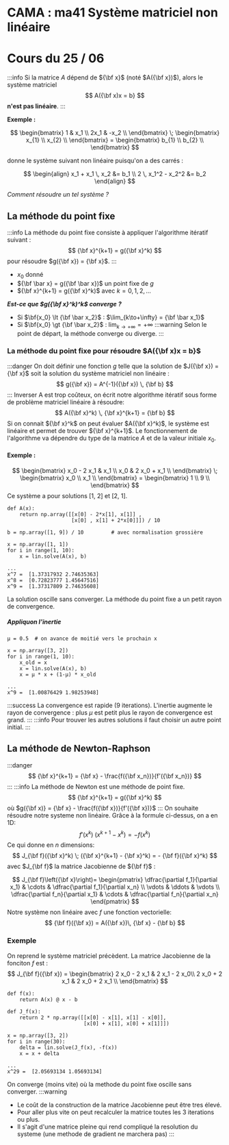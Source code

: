 # CAMA : ma41 Système matriciel non linéaire
# Cours du 25 / 06

:::info
Si la matrice $A$ dépend de ${\bf x}$ (noté $A({\bf x})$), alors le système matriciel 
$$
A({\bf x)x = b}
$$
**n'est pas linéaire**.
:::

**Exemple :**

$$
\begin{bmatrix}
1 &  x_1 \\
2x_1 & -x_2 \\
\end{bmatrix}
\;
\begin{bmatrix}
x_{1} \\
x_{2} \\
\end{bmatrix} =
\begin{bmatrix}
b_{1} \\
b_{2} \\
\end{bmatrix}
$$

donne le système suivant non linéaire puisqu'on a des
carrés :

$$
\begin{align}
x_1 + x_1 \, x_2 &= b_1 \\
2 \, x_1^2  - x_2^2 &= b_2 
\end{align}
$$

*Comment résoudre un tel système ?*

## La méthode du point fixe
:::info
La méthode du point fixe consiste à appliquer l'algorithme itératif suivant : 
$$
{\bf x}^{k+1} = g({\bf x}^k)
$$
pour résoudre $g({\bf x}) = {\bf x}$.
:::
* $x_0$ donné
* ${\bf \bar x} = g({\bf \bar x})$ un point fixe de $g$
* ${\bf x}^{k+1} = g({\bf x}^k)$ avec $k = 0, 1, 2, ...$

***Est-ce que $g({\bf x}^k)^k$ converge ?***
* Si $\bf{x_0} \lt {\bf \bar x_2}$ : $\lim_{k\to+\infty} = {\bf \bar x_1}$
* Si $\bf{x_0} \gt {\bf \bar x_2}$ : $\lim_{k\to+\infty} = +\infty$
:::warning
Selon le point de départ, la méthode converge ou diverge.
:::

### La méthode du point fixe pour résoudre $A({\bf x)x = b}$
:::danger
On doit définir une fonction $g$ telle que la solution de $J({\bf x}) = {\bf x}$ soit la solution du système matriciel non linéaire : 
$$
g({\bf x}) = A^{-1}({\bf x}) \, {\bf b}
$$
:::
Inverser A est trop coûteux, on écrit notre algorithme itératif sous forme de problème matriciel linéaire à résoudre:
$$
A({\bf x}^k) \, {\bf x}^{k+1} = {\bf b}
$$
Si on connait ${\bf x}^k$ on peut évaluer $A({\bf x}^k)$, le système est linéaire et permet de trouver ${\bf x}^{k+1}$.
Le fonctionnement de l'algorithme va dépendre du type de la matrice $A$ et de la valeur initiale $x_0$.

#### Exemple :
$$
\begin{bmatrix}
x_0 - 2 x_1 &  x_1 \\
x_0 & 2 x_0 + x_1 \\
\end{bmatrix}
\;
\begin{bmatrix}
x_0 \\
x_1 \\
\end{bmatrix} =
\begin{bmatrix}
1 \\
9 \\
\end{bmatrix}
$$
Ce système a pour solutions [1, 2] et [2, 1].
```python=
def A(x):
    return np.array([[x[0] - 2*x[1], x[1]] ,
                     [x[0] , x[1] + 2*x[0]]]) / 10 

b = np.array([1, 9]) / 10         # avec normalisation grossière

x = np.array([1, 1])
for i in range(1, 10):
    x = lin.solve(A(x), b)
```
```
...
x^7 =  [1.37317932 2.74635363]
x^8 =  [0.72823777 1.45647516]
x^9 =  [1.37317809 2.74635608]
```
La solution oscille sans converger. La méthode du point fixe a un petit rayon de convergence.
##### Appliquon l'inertie
```python=
µ = 0.5  # on avance de moitié vers le prochain x

x = np.array([3, 2])
for i in range(1, 10):
    x_old = x
    x = lin.solve(A(x), b)
    x = µ * x + (1-µ) * x_old
```
```
...
x^9 =  [1.00876429 1.98253948]
```
:::success
La convergence est rapide (9 iterations). L'inertie augmente le rayon de convergence : plus $\mu$ est petit plus le rayon de convergence est grand.
:::
:::info
Pour trouver les autres solutions il faut choisir un autre point initial.
:::

## La méthode de Newton-Raphson
:::danger
$$
{\bf x}^{k+1} = {\bf x} - \frac{f({\bf x_n})}{f'({\bf x_n})}
$$
:::
:::info
La méthode de Newton est une méthode de point fixe.
$$
{\bf x}^{k+1} = g({\bf x}^k)
$$
où $g({\bf x)} = {\bf x} - \frac{f({\bf x})}{f'({\bf x})}$
:::
On souhaite résoudre notre systeme non linéaire. Grâce à la formule ci-dessus, on a en 1D:
$$
f'(x^k) \; (x^{k+1} - x^k) = - f(x^k)
$$
Ce qui donne en $n$ dimensions:
$$
J_{\bf f}({\bf x}^k) \; ({\bf x}^{k+1} - {\bf x}^k) =  - {\bf f}({\bf x}^k)
$$
avec $J_{\bf f}$ la matrice Jacobienne de ${\bf f}$ :

$$
J_{\bf f}\left({\bf x}\right)=
\begin{pmatrix} 
\dfrac{\partial f_1}{\partial x_1} & \cdots & \dfrac{\partial f_1}{\partial x_n} \\
\vdots & \ddots & \vdots \\
\dfrac{\partial f_n}{\partial x_1} & \cdots & \dfrac{\partial f_n}{\partial x_n}
\end{pmatrix}
$$
Notre système non linéaire avec $f$ une fonction vectorielle:
$$
{\bf f}({\bf x}) = A({\bf x})\, {\bf x} - {\bf b}
$$
### Exemple
On reprend le système matriciel précèdent. La matrice Jacobienne de la fonciton $f$ est : 
$$
J_{\bf f}({\bf x}) = 
\begin{bmatrix}
2 x_0 - 2 x_1 &  2 x_1  - 2 x_0\\
2 x_0 + 2 x_1 & 2 x_0 + 2 x_1 \\
\end{bmatrix}
$$
```python=
def f(x):
    return A(x) @ x - b

def J_f(x):
    return 2 * np.array([[x[0] - x[1], x[1] - x[0]],
                         [x[0] + x[1], x[0] + x[1]]])

x = np.array([3, 2])
for i in range(30):
    delta = lin.solve(J_f(x), -f(x))
    x = x + delta
```
```
...
x^29 =  [2.05693134 1.05693134]
```
On converge (moins vite) où la methode du point fixe oscille sans converger.
:::warning
* Le coût de la construction de la matrice Jacobienne peut être tres élevé.
* Pour aller plus vite on peut recalculer la matrice toutes les 3 iterations ou plus.
* Il s'agit d'une matrice pleine qui rend compliqué la resolution du systeme (une methode de gradient ne marchera pas)
:::